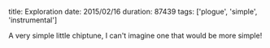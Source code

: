 title: Exploration
date: 2015/02/16
duration: 87439
tags: ['plogue', 'simple', 'instrumental']

A very simple little chiptune, I can't imagine one that would be more simple!
